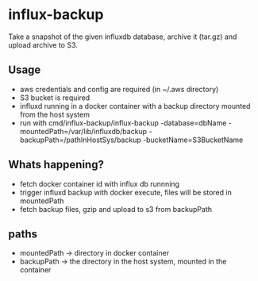 # influx-backup
Take a snapshot of the given influxdb database, archive it (tar.gz) and upload archive to S3.

## Usage
- aws credentials and config are required (in ~/.aws directory)
- S3 bucket is required
- influxd running in a docker container with a backup directory mounted from the host system
- run with cmd/influx-backup/influx-backup -database=dbName -mountedPath=/var/lib/influxdb/backup -backupPath=/pathInHostSys/backup -bucketName=S3BucketName

## Whats happening?
- fetch docker container id with influx db runnning
- trigger influxd backup with docker execute, files will be stored in mountedPath 
- fetch backup files, gzip and upload to s3 from backupPath

## paths
- mountedPath -> directory in docker container
- backupPath -> the directory in the host system, mounted in the container